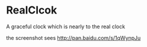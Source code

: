 # RealClcok
A graceful clock which is nearly to the real clock

the screenshot sees  http://pan.baidu.com/s/1qWynpJu
